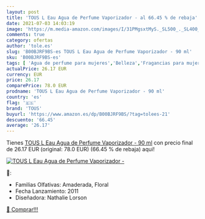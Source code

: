 ```yaml
---
layout: post
title: 'TOUS L Eau Agua de Perfume Vaporizador - al 66.45 % de rebaja'
date: 2021-07-03 14:03:19
image: 'https://m.media-amazon.com/images/I/31PMgsxtMyS._SL500_._SL400_.jpg'
comments: true
category: ofertas
author: 'tole.es'
slug: 'B00BJRF9BS-es TOUS L Eau Agua de Perfume Vaporizador - 90 ml'
sku: 'B00BJRF9BS-es'
tags: [ 'Agua de perfume para mujeres','Belleza','Fragancias para mujeres','Perfumes y fragancias','agua','de','perfume','tous', ]
actualPrice: 26.17 EUR
currency: EUR
price: 26.17
comparePrice: 78.0 EUR
prodname: 'TOUS L Eau Agua de Perfume Vaporizador - 90 ml'
country: 'es'
flag: '🇪🇸'
brand: 'TOUS'
buyurl: 'https://www.amazon.es/dp/B00BJRF9BS/?tag=tolees-21'
descuento: '66.45'
average: '26.17'
---
```


Tienes [TOUS L Eau Agua de Perfume Vaporizador - 90 ml](https://www.amazon.es/dp/B00BJRF9BS/?tag=tolees-21) con precio final de  26.17 EUR (original: 78.0 EUR) (66.45 %  de rebaja) aqui!

[![TOUS L Eau Agua de Perfume Vaporizador -](https://m.media-amazon.com/images/I/31PMgsxtMyS._SL500_._SL400_.jpg)](https://www.amazon.es/dp/B00BJRF9BS/?tag=tolees-21)

🔎:

- Familias Olfativas: Amaderada, Floral
- Fecha Lanzamiento: 2011
- Diseñadora: Nathalie Lorson

[🛒 Comprar!!!](https://www.amazon.es/dp/B00BJRF9BS/?tag=tolees-21)
